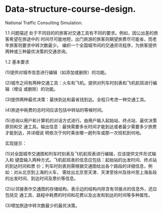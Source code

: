 # Data-structure-course-design.
National Traffic Consulting Simulation.

1.1 问题描述
处于不同目的的旅客对交通工具有不同的要求。例如，因公出差的旅客希望在旅途中的 时间尽可能地短，出门旅游的旅客则期望旅费尽可能省，而老年旅客则要求中转次数最少。 编织一个全国城市间的交通资讯程序，为旅客提供两种或三种最优决策的交通咨询。


1.2 基本要求

(1)提供对城市信息进行编辑（如添加或删除）的功能。

(2)城市之间有两种交通工具：火车和飞机。提供对列车时刻表和飞机航班进行编辑（增设 或删除）的功能。 

(3)提供两种最优决策：最快到达和最省钱到达。全程只考虑一种交通工具。 

(4)旅途中耗费的总时间应该包括中转站的等候时间。 

(5)咨询以用户和计算机的对话方式进行。由用户输入起始站、终点站、最优决策原则和交 通工具。输出信息：最快需要多长时间才能到达或者最少需要多少旅费才能到达，并详细说 明依次于何时乘坐哪一趟列车或那一次班机到何地。 

实现提示： 

(1)对全国城市交通图和列车时刻表及飞机航班表进行编辑，应该提供文件形式输入和 键盘输入两种方式。飞机航班表的信息应包括：起始站的出发时间、终点站的到达时间和票 价；列车时刻表则需根据交通图给出各个路段的详细信息，例如：对从北京到上海的火车， 需给出北京至天津、天津至徐州及徐州至上海各段的出发时间、到达时间及票价等信息。

(2)以邻接表作交通图的存储结构，表示边的结构内除含有邻接点的信息外，还应包括交 通工具、路程中耗费的时间和花费以及出发和到达的时间等多种属性。

(3)增加旅途中转次数最少的最优决策。 

